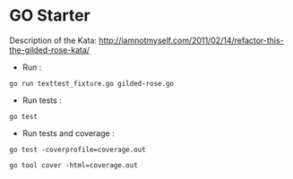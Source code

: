 # GO Starter

Description of the Kata: http://iamnotmyself.com/2011/02/14/refactor-this-the-gilded-rose-kata/

- Run :

```shell
go run texttest_fixture.go gilded-rose.go
```

- Run tests :

```shell
go test
```

- Run tests and coverage :

```shell
go test -coverprofile=coverage.out

go tool cover -html=coverage.out
```
